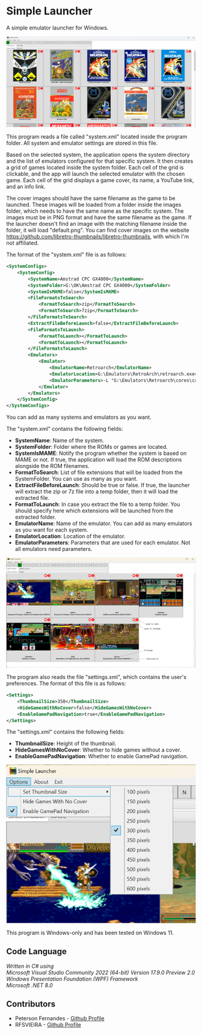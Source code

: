 # Simple Launcher

A simple emulator launcher for Windows.

![Screenshot](screenshot.png)

This program reads a file called "system.xml" located inside the program folder. All system and emulator settings are stored in this file.

Based on the selected system, the application opens the system directory and the list of emulators configured for that specific system. It then creates a grid of games located inside the system folder. Each cell of the grid is clickable, and the app will launch the selected emulator with the chosen game. Each cell of the grid displays a game cover, its name, a YouTube link, and an info link.

The cover images should have the same filename as the game to be launched. These images will be loaded from a folder inside the images folder, which needs to have the same name as the specific system. The images must be in PNG format and have the same filename as the game. If the launcher doesn't find an image with the matching filename inside the folder, it will load "default.png". You can find cover images on the website https://github.com/libretro-thumbnails/libretro-thumbnails, with which I'm not affiliated.

The format of the "system.xml" file is as follows:

```xml
<SystemConfigs>
    <SystemConfig>
        <SystemName>Amstrad CPC GX4000</SystemName>
        <SystemFolder>G:\OK\Amstrad CPC GX4000</SystemFolder>
        <SystemIsMAME>false</SystemIsMAME>
        <FileFormatsToSearch>
            <FormatToSearch>zip</FormatToSearch>
            <FormatToSearch>7zip</FormatToSearch>
        </FileFormatsToSearch>
        <ExtractFileBeforeLaunch>false</ExtractFileBeforeLaunch>
        <FileFormatsToLaunch>
            <FormatToLaunch></FormatToLaunch>
            <FormatToLaunch></FormatToLaunch>
        </FileFormatsToLaunch>
        <Emulators>
            <Emulator>
                <EmulatorName>Retroarch</EmulatorName>
                <EmulatorLocation>G:\Emulators\RetroArch\retroarch.exe</EmulatorLocation>
                <EmulatorParameters>-L "G:\Emulators\Retroarch\cores\cap32_libretro.dll" -c "G:\Emulators\Retroarch\Config.cfg" -f</EmulatorParameters>
            </Emulator>
        </Emulators>
    </SystemConfig>
</SystemConfigs>
```

You can add as many systems and emulators as you want.

The "system.xml" contains the following fields:

- **SystemName**: Name of the system.
- **SystemFolder**: Folder where the ROMs or games are located.
- **SystemIsMAME**: Notify the program whether the system is based on MAME or not. If true, the application will load the ROM descriptions alongside the ROM filenames.
- **FormatToSearch**: List of file extensions that will be loaded from the SystemFolder. You can use as many as you want.
- **ExtractFileBeforeLaunch**: Should be true or false. If true, the launcher will extract the zip or 7z file into a temp folder, then it will load the extracted file.
- **FormatToLaunch**: In case you extract the file to a temp folder. You should specify here which extensions will be launched from the extracted folder.
- **EmulatorName**: Name of the emulator. You can add as many emulators as you want for each system.
- **EmulatorLocation**: Location of the emulator.
- **EmulatorParameters**: Parameters that are used for each emulator. Not all emulators need parameters.

![Screenshot](screenshot2.png)

The program also reads the file "settings.xml", which contains the user's preferences. The format of this file is as follows:

```xml
<Settings>
	<ThumbnailSize>350</ThumbnailSize>
	<HideGamesWithNoCover>false</HideGamesWithNoCover>
	<EnableGamePadNavigation>true</EnableGamePadNavigation>
</Settings>
```

The "settings.xml" contains the following fields:

- **ThumbnailSize**: Height of the thumbnail.
- **HideGamesWithNoCover**: Whether to hide games without a cover.
- **EnableGamePadNavigation**: Whether to enable GamePad navigation.

![Screenshot](screenshot3.png)

This program is Windows-only and has been tested on Windows 11.

## Code Language
*Written in C# using<br>
Microsoft Visual Studio Community 2022 (64-bit) Version 17.9.0 Preview 2.0<br>
Windows Presentation Foundation (WPF) Framework<br>
Microsoft .NET 8.0*

## Contributors
- Peterson Fernandes - [Github Profile](https://github.com/drpetersonfernandes)
- RFSVIEIRA - [Github Profile](https://github.com/RFSVIEIRA)
